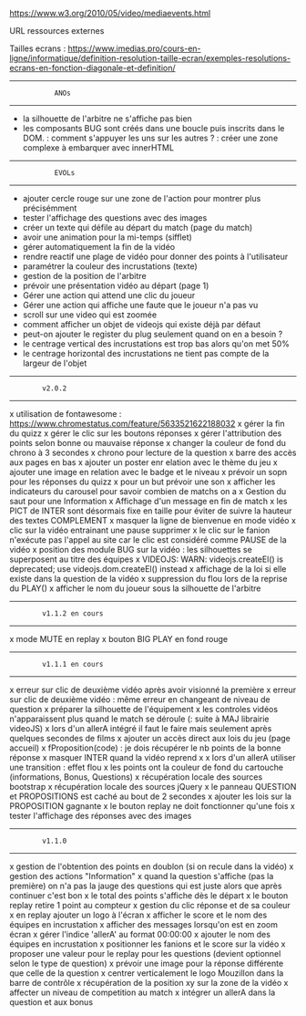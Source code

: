 
https://www.w3.org/2010/05/video/mediaevents.html

URL ressources externes
<script src="https://code.jquery.com/jquery-3.1.1.slim.min.js"></script>
<link href="https://stackpath.bootstrapcdn.com/bootstrap/4.3.1/css/bootstrap.min.css" rel="stylesheet" type="text/css"

Tailles ecrans :
https://www.imedias.pro/cours-en-ligne/informatique/definition-resolution-taille-ecran/exemples-resolutions-ecrans-en-fonction-diagonale-et-definition/




**************************************
               ANOs
**************************************
- la silhouette de l'arbitre ne s'affiche pas bien
- les composants BUG sont créés dans une boucle puis inscrits dans le DOM. : comment s'appuyer les uns sur les autres ?
     : créer une zone complexe à embarquer avec innerHTML

**************************************
               EVOLs
**************************************
- ajouter cercle rouge sur une zone de l'action pour montrer plus précisémment
- tester l'affichage des questions avec des images
- créer un texte qui défile au départ du match (page du match)
- avoir une animation pour la mi-temps (sifflet)
- gérer automatiquement la fin de la vidéo
- rendre reactif une plage de vidéo pour donner des points à l'utilisateur
- paramétrer la couleur des incrustations (texte)
- gestion de la position de l'arbitre
- prévoir une présentation vidéo au départ (page 1)
- Gérer une action qui attend une clic du joueur
- Gérer une action qui affiche une faute que le joueur n'a pas vu
- scroll sur une video qui est zoomée
- comment afficher un objet de videojs qui existe déjà par défaut
- peut-on ajouter le register du plug seulement quand on en a besoin ?
- le centrage vertical des incrustations est trop bas alors qu'on met 50%
- le centrage horizontal des incrustations ne tient pas compte de la largeur de l'objet


**************************************
    		v2.0.2
**************************************
x utilisation de fontawesome : https://www.chromestatus.com/feature/5633521622188032
x gérer la fin du quizz
x gérer le clic sur les boutons réponses
x gérer l'attribution des points selon bonne ou mauvaise réponse
x changer la couleur de fond du chrono à 3 secondes
x chrono pour lecture de la question
x barre des accès aux pages en bas
x ajouter un poster enr elation avec le thème du jeu
x ajouter une image en relation avec le badge et le niveau
x prévoir un sopn pour les réponses du quizz
x pour un but prévoir une son
x afficher les indicateurs du carousel pour savoir combien de matchs on a
x Gestion du saut pour une Information
x Affichage d'un message en fin de match
x les PICT de INTER sont désormais fixe en taille pour éviter de suivre la hauteur des textes COMPLEMENT
x masquer la ligne de bienvenue en mode vidéo
x clic sur la vidéo entrainant une pause supprimer
x le clic sur le fanion n'exécute pas l'appel au site car le clic est considéré comme PAUSE de la vidéo
x position des module BUG sur la vidéo : les silhouettes se superposent au titre des équipes
x VIDEOJS: WARN: videojs.createEl() is deprecated; use videojs.dom.createEl() instead
x affichage de la loi si elle existe dans la question de la vidéo
x suppression du flou lors de la reprise du PLAY()
x afficher le nom du joueur sous la silhouette de l'arbitre

**************************************
    		v1.1.2 en cours
**************************************
x mode MUTE en replay
x bouton BIG PLAY en fond rouge

**************************************
    		v1.1.1 en cours
**************************************
x erreur sur clic de deuxième vidéo après avoir visionné la première
x erreur sur clic de deuxième vidéo : même erreur en changeant de niveau de question
x préparer la silhouette de l'équipement
x les controles vidéos n'apparaissent plus quand le match se déroule (: suite à MAJ librairie videoJS)
x lors d'un allerA intégré il faut le faire mais seulement après quelques secondes de films
x ajouter un accès direct aux lois du jeu (page accueil)
x fProposition(code) : je dois récupérer le nb points de la bonne réponse
x masquer INTER quand la vidéo reprend
x x lors d'un allerA utiliser une transition : effet flou
x les points ont la couleur de fond du cartouche (informations, Bonus, Questions)
x récupération locale des sources bootstrap
x récupération locale des sources jQuery 
x le panneau QUESTION et PROPOSITIONS est caché au bout de 2 secondes
x ajouter les lois sur la PROPOSITION gagnante
x le bouton replay ne doit fonctionner qu'une fois
x tester l'affichage des réponses avec des images

**************************************
            v1.1.0
**************************************
x gestion de l'obtention des points en doublon (si on recule dans la vidéo)
x gestion des actions "Information"
x quand la question s'affiche (pas la première) on n'a pas la jauge des questions qui est juste alors que après continuer c'est bon
x le total des points s'affiche dès le départ
x le bouton replay retire 1 point au compteur
x gestion du clic réponse et de sa couleur
x en replay ajouter un logo à l'écran
x afficher le score et le nom des équipes en incrustation
x afficher des messages lorsqu'on est en zoom écran
x gérer l'indice 'allerA' au format 00:00:00
x ajouter le nom des équipes en incrustation
x positionner les fanions et le score sur la vidéo
x proposer une valeur pour le replay pour les questions (devient optionnel selon le type de question)
x prévoir une image pour la réponse différente que celle de la question
x centrer verticalement le logo Mouzillon dans la barre de contrôle
x récupération de la position xy sur la zone de la vidéo
x affecter un niveau de competition au match
x intégrer un allerA dans la question et aux bonus